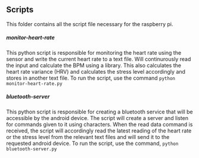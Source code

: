 ## Scripts
This folder contains all the script file necessary for the raspberry pi.
##### monitor-heart-rate
This python script is responsible for monitoring the heart rate using the sensor and write the current heart rate to a text file. Will continurously read the input and calculate the BPM using a library.
This also calculates the heart rate variance (HRV) and calculates the stress level accordingly and stores in another text file.
To run the script, use the command `python monitor-heart-rate.py`

##### bluetooth-server
This python script is responsible for creating a bluetooth service that will be accessible by the android device. The script will create a server and listen for commands given to it using characters. When the read data command is received, the script will accordingly read the latest reading of the heart rate or the stress level from the relevant text files and will send it to the requested android device.
To run the script, use the command, `python bluetooth-server.py`
